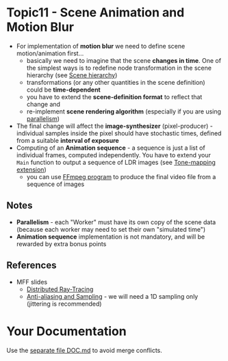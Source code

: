 # Topic11 - Scene Animation and Motion Blur
* For implementation of **motion blur** we need to define scene motion/animation first...
  * basically we need to imagine that the scene **changes in time**. One of the simplest ways
    is to redefine node transformation in the scene hierarchy (see
    [Scene hierarchy](../s12-Hierarchy/README.md))
  * transformations (or any other quantities in the scene definition) could
    be **time-dependent**
  * you have to extend the **scene-definition format** to reflect that change and
  * re-implement **scene rendering algorithm** (especially if you are using
    [parallelism](../t06-Parallelism/README.md))
* The final change will affect the **image-synthesizer** (pixel-producer) - individual
  samples inside the pixel should have stochastic times, defined from a suitable **interval of
  exposure**
* Computing of an **Animation sequence** - a sequence is just a list of individual frames, computed independently.
  You have to extend your `Main` function to output a sequence of LDR images (see
  [Tone-mapping extension](../t05-ToneMapping/README.md))
  * you can use [FFmpeg program](https://ffmpeg.org/) to produce the final video file from
    a sequence of images

## Notes
* **Parallelism** - each "Worker" must have its own copy of the scene data (because
  each worker may need to set their own "simulated time")
* **Animation sequence** implementation is not mandatory, and will be rewarded by
  extra bonus points

## References
* MFF slides
  * [Distributed Ray-Tracing](https://cgg.mff.cuni.cz/~pepca/lectures/pdf/prg-14-distributedrt.pdf)
  * [Anti-aliasing and Sampling](https://cgg.mff.cuni.cz/~pepca/lectures/pdf/prg-13-sampling.pdf) -
    we will need a 1D sampling only (jittering is recommended)

# Your Documentation
Use the [separate file DOC.md](DOC.md) to avoid merge conflicts.

